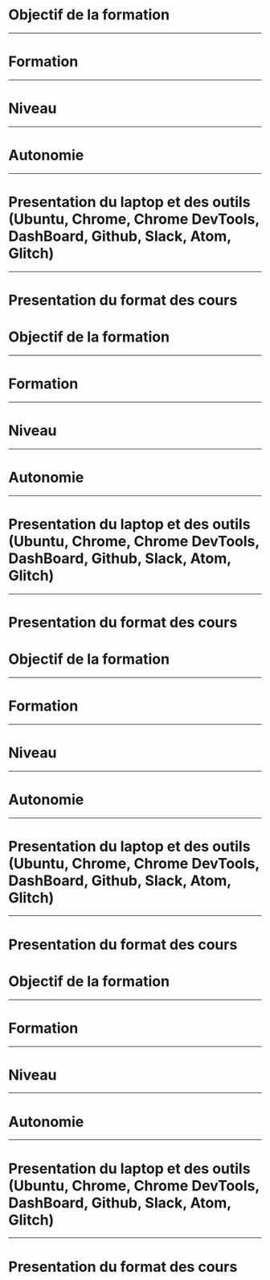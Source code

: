# Objectif de la formation

---

# Formation

---

# Niveau

---

# Autonomie

----

# Presentation du laptop et des outils (Ubuntu, Chrome, Chrome DevTools, DashBoard, Github, Slack, Atom, Glitch)

---

# Presentation du format des cours

# Objectif de la formation

---

# Formation

---

# Niveau

---

# Autonomie

----

# Presentation du laptop et des outils (Ubuntu, Chrome, Chrome DevTools, DashBoard, Github, Slack, Atom, Glitch)

---

# Presentation du format des cours

# Objectif de la formation

---

# Formation

---

# Niveau

---

# Autonomie

----

# Presentation du laptop et des outils (Ubuntu, Chrome, Chrome DevTools, DashBoard, Github, Slack, Atom, Glitch)

---

# Presentation du format des cours

# Objectif de la formation

---

# Formation

---

# Niveau

---

# Autonomie

----

# Presentation du laptop et des outils (Ubuntu, Chrome, Chrome DevTools, DashBoard, Github, Slack, Atom, Glitch)

---

# Presentation du format des cours
